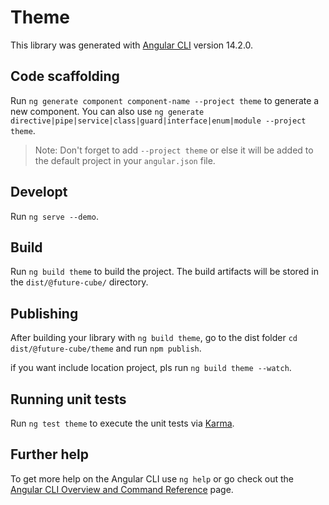 # Theme

This library was generated with [Angular CLI](https://github.com/angular/angular-cli) version 14.2.0.

## Code scaffolding

Run `ng generate component component-name --project theme` to generate a new component. You can also use `ng generate directive|pipe|service|class|guard|interface|enum|module --project theme`.
> Note: Don't forget to add `--project theme` or else it will be added to the default project in your `angular.json` file.

## Developt

Run `ng serve --demo`.

## Build

Run `ng build theme` to build the project. The build artifacts will be stored in the `dist/@future-cube/` directory.

## Publishing

After building your library with `ng build theme`, go to the dist folder `cd dist/@future-cube/theme` and run `npm publish`.

if you want include location project, pls run `ng build theme --watch`.

## Running unit tests

Run `ng test theme` to execute the unit tests via [Karma](https://karma-runner.github.io).

## Further help

To get more help on the Angular CLI use `ng help` or go check out the [Angular CLI Overview and Command Reference](https://angular.io/cli) page.
